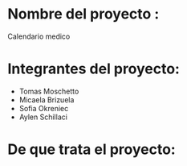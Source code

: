 # Nombre del proyecto : 

Calendario medico 

# Integrantes del proyecto: 

* Tomas Moschetto
* Micaela Brizuela
* Sofia Okreniec
* Aylen Schillaci

# De que trata el proyecto: 
